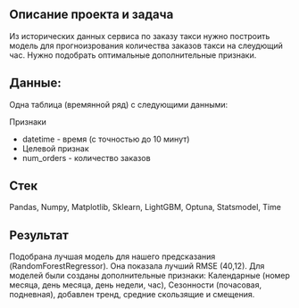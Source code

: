## Описание проекта и задача
Из исторических данных сервиса по заказу такси нужно построить модель для прогноизрования количества заказов такси на слеудющий час.
Нужно подобрать оптимальные дополнительные признаки.

## Данные:
Одна таблица (времянной ряд) с следующими данными:

Признаки
- datetime - время (с точностью до 10 минут)
- Целевой признак
- num_orders - количество заказов
 
## Стек 
Pandas, Numpy, Matplotlib, Sklearn, LightGBM, Optuna, Statsmodel, Time

## Результат
Подобрана лучшая модель для нашего предсказания (RandomForestRegressor).
Она показала лучший RMSE (40,12).
Для моделей были созданы дополнительные признаки: Календарные (номер месяца, день месяца, день недели, час),
Сезонности (почасовая, подневная), добавлен тренд, средние скользящие и смещения.
